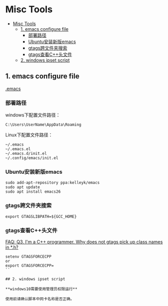 # Misc Tools

<!-- TOC -->

- [Misc Tools](#misc-tools)
  - [1. emacs configure file](#1-emacs-configure-file)
    - [部署路径](#部署路径)
    - [Ubuntu安装新版emacs](#ubuntu安装新版emacs)
    - [gtags跨文件夹搜索](#gtags跨文件夹搜索)
    - [gtags查看C++头文件](#gtags查看c头文件)
  - [2. windows ipset script](#2-windows-ipset-script)

<!-- /TOC -->

## 1. emacs configure file

[.emacs](./Emacs/.emacs)

### 部署路径

windows下配置文件路径：

`C:\Users\UserName\AppData\Roaming`

Linux下配置文件路径：

```
~/.emacs
~/.emacs.el
~/.emacs.d/init.el
~/.config/emacs/init.el
```

### Ubuntu安装新版emacs

```
sudo add-apt-repository ppa:kelleyk/emacs
sudo apt update
sudo apt install emacs26
```

### gtags跨文件夹搜索

`export GTAGSLIBPATH=${GCC_HOME}`

### gtags查看C++头文件

[FAQ: Q3. I'm a C++ programmer. Why does not gtags pick up class names in *.h?](https://fossies.org/linux/global/FAQ)

```
setenv GTAGSFORCECPP
or
export GTAGSFORCECPP=
``

## 2. windows ipset script

**windows10需要使用管理员权限运行**

使用前请确认脚本中网卡名称是否正确。




